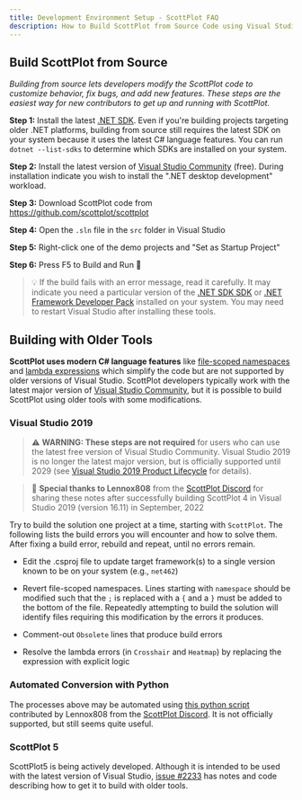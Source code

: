 ```yaml
---
title: Development Environment Setup - ScottPlot FAQ
description: How to Build ScottPlot from Source Code using Visual Studio
---
```


## Build ScottPlot from Source

_Building from source lets developers modify the ScottPlot code to customize behavior, fix bugs, and add new features. These steps are the easiest way for new contributors to get up and running with ScottPlot._

**Step 1:** Install the latest [.NET SDK](https://dotnet.microsoft.com/en-us/download). Even if you're building projects targeting older .NET platforms, building from source still requires the latest SDK on your system because it uses the latest C# language features. You can run `dotnet --list-sdks` to determine which SDKs are installed on your system.

**Step 2:** Install the latest version of [Visual Studio Community](https://visualstudio.microsoft.com/vs/community/) (free). During installation indicate you wish to install the ".NET desktop development" workload.

**Step 3:** Download ScottPlot code from https://github.com/scottplot/scottplot

**Step 4:** Open the `.sln` file in the `src` folder in Visual Studio

**Step 5:** Right-click one of the demo projects and "Set as Startup Project"

**Step 6:** Press F5 to Build and Run 🚀

> 💡 If the build fails with an error message, read it carefully. It may indicate you need a particular version of the [.NET SDK SDK](https://dotnet.microsoft.com/en-us/download/visual-studio-sdks) or [.NET Framework Developer Pack](https://dotnet.microsoft.com/en-us/download/dotnet-framework/net48) installed on your system. You may need to restart Visual Studio after installing these tools.

## Building with Older Tools

**ScottPlot uses modern C# language features** like [file-scoped namespaces](https://docs.microsoft.com/en-us/dotnet/csharp/language-reference/proposals/csharp-10.0/file-scoped-namespaces) and [lambda expressions](https://docs.microsoft.com/en-us/dotnet/csharp/language-reference/operators/lambda-expressions) which simplify the code but are not supported by older versions of Visual Studio. ScottPlot developers typically work with the latest major version of [Visual Studio Community](https://visualstudio.microsoft.com/vs/community/), but it is possible to build ScottPlot using older tools with some modifications.

### Visual Studio 2019

> ⚠️ **WARNING: These steps are not required** for users who can use the latest free version of Visual Studio Community. Visual Studio 2019 is no longer the latest major version, but is officially supported until 2029 (see [Visual Studio 2019 Product Lifecycle](https://docs.microsoft.com/en-us/visualstudio/releases/2019/servicing-vs2019) for details).

> 🚀 **Special thanks to Lennox808** from the [ScottPlot Discord](/discord) for sharing these notes after successfully building ScottPlot 4 in Visual Studio 2019 (version 16.11) in September, 2022

Try to build the solution one project at a time, starting with `ScottPlot`. The following lists the build errors you will encounter and how to solve them. After fixing a build error, rebuild and repeat, until no errors remain.

* Edit the .csproj file to update target framework(s) to a single version known to be on your system (e.g., `net462`)

* Revert file-scoped namespaces. Lines starting with `namespace` should be modified such that the `;` is replaced with a `{` and a `}` must be added to the bottom of the file. Repeatedly attempting to build the solution will identify files requiring this modification by the errors it produces.

* Comment-out `Obsolete` lines that produce build errors

* Resolve the lambda errors (in `Crosshair` and `Heatmap`) by replacing the expression with explicit logic

### Automated Conversion with Python

The processes above may be automated using [this python script](convert-vs2017.py) contributed by Lennox808 from the [ScottPlot Discord](/discord). It is not officially supported, but still seems quite useful.

### ScottPlot 5

ScottPlot5 is being actively developed. Although it is intended to be used with the latest version of Visual Studio, [issue #2233](https://github.com/ScottPlot/ScottPlot/issues/2233) has notes and code describing how to get it to build with older tools.

